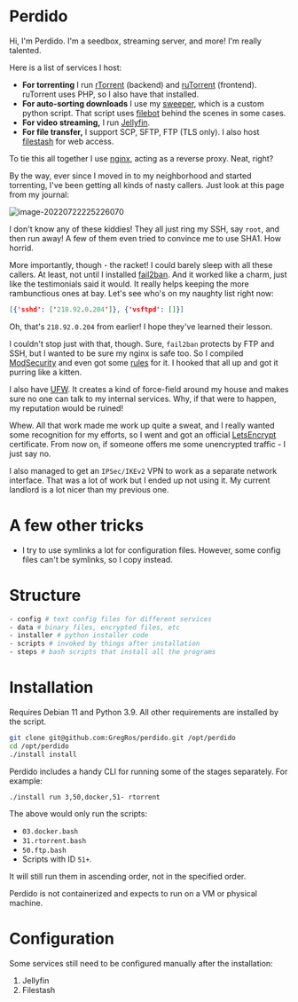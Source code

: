 # Perdido

Hi, I'm Perdido. I'm a seedbox, streaming server, and more! I'm really talented.

Here is a list of services I host:

* **For torrenting** I run [rTorrent](https://github.com/rakshasa/rtorrent) (backend) and [ruTorrent](https://github.com/Novik/ruTorrent) (frontend). ruTorrent uses PHP, so I also have that installed.
* **For auto-sorting downloads** I use my [sweeper](https://github.com/GregRos/sweeper), which is a custom python script. That script uses [filebot](https://www.filebot.net/) behind the scenes in some cases.
* **For video streaming,** I run [Jellyfin](https://github.com/jellyfin/jellyfin).
* **For file transfer,** I support SCP, SFTP, FTP (TLS only). I also host [filestash](https://github.com/mickael-kerjean/filestash) for web access.

To tie this all together I use [nginx](https://nginx.org/), acting as a reverse proxy. Neat, right?

By the way, ever since I moved in to my neighborhood and started torrenting, I've been getting all kinds of nasty callers. Just look at this page from my journal:

![image-20220722225226070](C:\Users\GregRosenbaum\AppData\Roaming\Typora\typora-user-images\image-20220722225226070.png)

I don't know any of these kiddies! They all just ring my SSH, say `root`, and then run away! A few of them even tried to convince me to use SHA1. How horrid.

More importantly, though - the racket! I could barely sleep with all these callers. At least, not until I installed [fail2ban](https://www.fail2ban.org/wiki/index.php/Main_Page). And it worked like a charm, just like the testimonials said it would. It really helps keeping the more rambunctious ones at bay. Let's see who's on my naughty list right now:

```json
[{'sshd': ['218.92.0.204']}, {'vsftpd': []}]
```

Oh, that's `218.92.0.204` from earlier! I hope they've learned their lesson.

I couldn't stop just with that, though. Sure, `fail2ban` protects by FTP and SSH, but I wanted to be sure my nginx is safe too. So I compiled [ModSecurity](https://github.com/SpiderLabs/ModSecurity) and even got some [rules](https://owasp.org/www-project-modsecurity-core-rule-set/) for it. I hooked that all up and got it purring like a kitten.

I also have [UFW](https://help.ubuntu.com/community/UFW). It creates a kind of force-field around my house and makes sure no one can talk to my internal services. Why, if that were to happen, my reputation would be ruined!

Whew. All that work made me work up quite a sweat, and I really wanted some recognition for my efforts, so I went and got an official [LetsEncrypt](https://letsencrypt.org/) certificate. From now on, if someone offers me some unencrypted traffic - I just say no.

I also managed to get an `IPSec/IKEv2` VPN to work as a separate network interface. That was a lot of work but I ended up not using it. My current landlord is a lot nicer than my previous one.

# A few other tricks

* I try to use symlinks a lot for configuration files. However, some config files can't be symlinks, so I copy instead.

# Structure

```bash
- config # text config files for different services
- data # binary files, encrypted files, etc
- installer # python installer code
- scripts # invoked by things after installation
- steps # bash scripts that install all the programs
```

# Installation

Requires Debian 11 and Python 3.9. All other requirements are installed by the script.

```bash
git clone git@github.com:GregRos/perdido.git /opt/perdido
cd /opt/perdido
./install install
```

Perdido includes a handy CLI for running some of the stages separately. For example:

```
./install run 3,50,docker,51- rtorrent
```

The above would only run the scripts:

* `03.docker.bash`
* `31.rtorrent.bash`
* `50.ftp.bash`
* Scripts with ID `51+`.

It will still run them in ascending order, not in the specified order.

Perdido is not containerized and expects to run on a VM or physical machine.

# Configuration

Some services still need to be configured manually after the installation:

1. Jellyfin
2. Filestash



